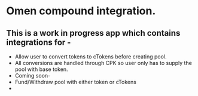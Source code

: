 # Omen compound integration.

## This is a work in progress app which contains integrations for -

* Allow user to convert tokens to cTokens before creating pool.
* All conversions are handled through CPK so user only has to supply the pool with base token.
* Coming soon-
* Fund/Withdraw pool with either token or cTokens
*